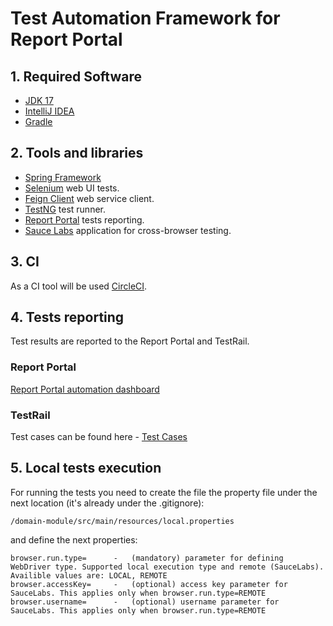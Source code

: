 # Test Automation Framework for Report Portal

## 1. Required Software
- [JDK 17](https://www.oracle.com/java/technologies/javase/jdk17-archive-downloads.html)
- [IntelliJ IDEA](https://www.jetbrains.com/idea/) 
- [Gradle](https://gradle.org/)

## 2. Tools and libraries

- [Spring Framework](https://spring.io/projects/spring-framework)
- [Selenium](https://www.selenium.dev/) web UI tests.
- [Feign Client](https://cloud.spring.io/spring-cloud-netflix/multi/multi_spring-cloud-feign.html) web service client.
- [TestNG](https://testng.org/doc/) test runner.
- [Report Portal](https://reportportal.io/) tests reporting.
- [Sauce Labs](https://saucelabs.com/) application for cross-browser testing.

## 3. CI
As a CI tool will be used [CircleCI](https://app.circleci.com/pipelines/github/test-IO/test-automation).

## 4. Tests reporting

Test results are reported to the Report Portal and TestRail.

### Report Portal
[Report Portal automation dashboard](https://reportportal.epam.com/ui/#dzmitry_asonau_personal/dashboard/130717)

### TestRail
Test cases can be found here - [Test Cases](https://epmtio.testrail.io/index.php?/suites/view/355)

## 5. Local tests execution
For running the tests you need to create the file the property file under the next location (it's already under the .gitignore):

`/domain-module/src/main/resources/local.properties`

and define the next properties:

```
browser.run.type=      -   (mandatory) parameter for defining WebDriver type. Supported local execution type and remote (SauceLabs). Availible values are: LOCAL, REMOTE
browser.accessKey=     -   (optional) access key parameter for SauceLabs. This applies only when browser.run.type=REMOTE
browser.username=      -   (optional) username parameter for SauceLabs. This applies only when browser.run.type=REMOTE


